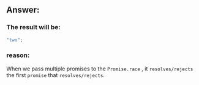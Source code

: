 ## Answer:

### The result will be:

```javascript
"two";
```

### reason:

When we pass multiple promises to the `Promise.race` , it `resolves/rejects` the first `promise` that `resolves/rejects`.
